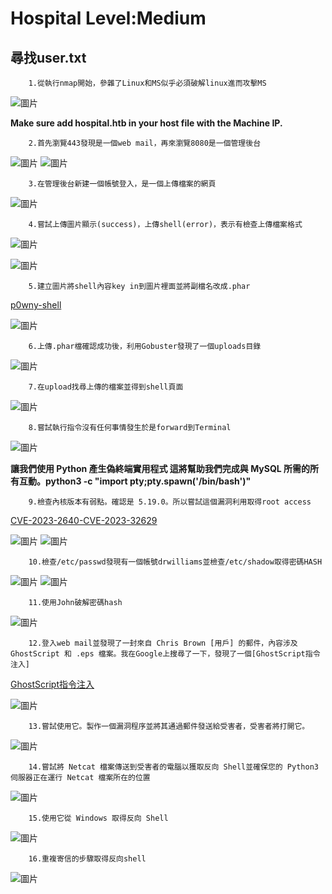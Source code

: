  Hospital   Level:Medium 
 ===
尋找user.txt
---

        1.從執行nmap開始，參雜了Linux和MS似乎必須破解linux進而攻擊MS
        
![圖片](https://github.com/favorite986141/jamescao/assets/125249893/08b08ee1-d901-4ff1-a3c5-ef97a42c2f90)

**Make sure add hospital.htb in your host file with the Machine IP.**
       
        2.首先瀏覽443發現是一個web mail，再來瀏覽8080是一個管理後台

![圖片](https://github.com/favorite986141/jamescao/assets/125249893/579e673d-3576-4f71-885a-514671f70e3c)
![圖片](https://github.com/favorite986141/jamescao/assets/125249893/30f7cc70-d7e1-4653-845e-cc5b824be4a4)

        3.在管理後台新建一個帳號登入，是一個上傳檔案的網頁

![圖片](https://github.com/favorite986141/jamescao/assets/125249893/3dc803ce-b1a5-445c-bb7d-b2865493a1c0)

        4.嘗試上傳圖片顯示(success)，上傳shell(error)，表示有檢查上傳檔案格式
![圖片](https://github.com/favorite986141/jamescao/assets/125249893/3a187ba4-4909-491a-b3a4-1b7ce2ff4f62)

![圖片](https://github.com/favorite986141/jamescao/assets/125249893/3ffc1f3f-0ce9-46ec-9812-6d5ec621d10d)

        5.建立圖片將shell內容key in到圖片裡面並將副檔名改成.phar
[p0wny-shell](https://github.com/flozz/p0wny-shell?source=post_page-----887fd3d6fee9--------------------------------) 

![圖片](https://github.com/favorite986141/jamescao/assets/125249893/2ec5195f-24d4-4f4f-a27e-7529ae92e038)

        6.上傳.phar檔確認成功後，利用Gobuster發現了一個uploads目錄

 ![圖片](https://github.com/favorite986141/jamescao/assets/125249893/5699479d-9295-40ab-ad20-a4b7358bc7de)

        7.在upload找尋上傳的檔案並得到shell頁面

 ![圖片](https://github.com/favorite986141/jamescao/assets/125249893/80bab4d1-07e6-4789-85be-a1aee90f9fee)

        8.嘗試執行指令沒有任何事情發生於是forward到Terminal

 ![圖片](https://github.com/favorite986141/jamescao/assets/125249893/a3933bc2-6344-4c98-894d-734116dae854)

**讓我們使用 Python 產生偽終端實用程式 這將幫助我們完成與 MySQL 所需的所有互動。python3 -c "import pty;pty.spawn('/bin/bash')"**

        9.檢查內核版本有弱點。確認是 5.19.0。所以嘗試這個漏洞利用取得root access
  [CVE-2023-2640-CVE-2023-32629](https://github.com/g1vi/CVE-2023-2640-CVE-2023-32629/tree/main)

  ![圖片](https://github.com/favorite986141/jamescao/assets/125249893/c470d26e-49dc-4a33-acd8-4c2f64cc5b67)
  ![圖片](https://github.com/favorite986141/jamescao/assets/125249893/a149f5c1-79bc-49d1-bdc2-a9de0837dc25)

        10.檢查/etc/passwd發現有一個帳號drwilliams並檢查/etc/shadow取得密碼HASH

  ![圖片](https://github.com/favorite986141/jamescao/assets/125249893/30ea4899-8445-4014-a893-08cee2fc83a2)
  ![圖片](https://github.com/favorite986141/jamescao/assets/125249893/e18ff5be-c1ad-4810-9346-9f0a984c3c0c)

        11.使用John破解密碼hash
        
  ![圖片](https://github.com/favorite986141/jamescao/assets/125249893/3cc58ce7-f92e-4558-8cda-ebde5811d67b)


        12.登入web mail並發現了一封來自 Chris Brown [用戶] 的郵件，內容涉及 GhostScript 和 .eps 檔案。我在Google上搜尋了一下，發現了一個[GhostScript指令注入]

   [GhostScript指令注入](https://github.com/jakabakos/CVE-2023-36664-Ghostscript-command-injection?source=post_page-----887fd3d6fee9--------------------------------)
  
  ![圖片](https://github.com/favorite986141/jamescao/assets/125249893/5fa6a873-6279-4a28-9c71-943eec8c8702)

        13.嘗試使用它。製作一個漏洞程序並將其通過郵件發送給受害者，受害者將打開它。

  ![圖片](https://github.com/favorite986141/jamescao/assets/125249893/c98c7f9c-7fe0-4d28-b643-7fc99fdb96f5)

        14.嘗試將 Netcat 檔案傳送到受害者的電腦以獲取反向 Shell並確保您的 Python3 伺服器正在運行 Netcat 檔案所在的位置

   ![圖片](https://github.com/favorite986141/jamescao/assets/125249893/9b086e1b-6ddc-4f61-8e76-5414adbca799)

        15.使用它從 Windows 取得反向 Shell

   ![圖片](https://github.com/favorite986141/jamescao/assets/125249893/d6f59789-26b2-40b3-b917-6375a4ebbbe1)

        16.重複寄信的步驟取得反向shell

   ![圖片](https://github.com/favorite986141/jamescao/assets/125249893/908dcd6b-565e-4791-917c-16ab05025dd2)

   



